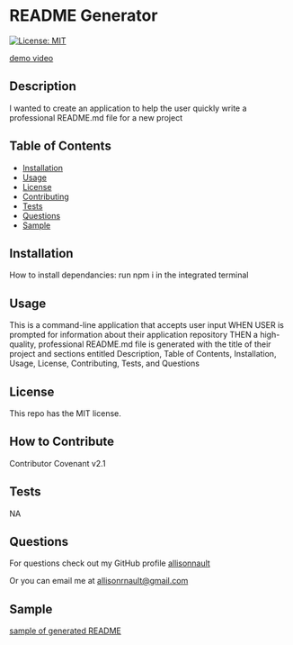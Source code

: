# README Generator

[![License: MIT](https://img.shields.io/badge/License-MIT-yellow.svg)](https://opensource.org/licenses/MIT)


[demo video](https://watch.screencastify.com/v/CzpUyR6hSJbkt7EfjBbz)


## Description
    
I wanted to create an application to help the user quickly write a professional README.md file for a new project
    
## Table of Contents
    
- [Installation](#installation)
- [Usage](#usage)
- [License](#license)
- [Contributing](#how-to-contribute)
- [Tests](#tests)
- [Questions](#questions)
- [Sample](#sample)
    
<a name="installation"></a>
## Installation
    
How to install dependancies: 
run npm i in the integrated terminal
    
<a name="usage"></a>
## Usage
    
This is a command-line application that accepts user input
WHEN USER is prompted for information about their application repository
THEN a high-quality, professional README.md file is generated with the title of their project and sections entitled Description, Table of Contents, Installation, Usage, License, Contributing, Tests, and Questions

    
<a name="license"></a>
## License
            
This repo has the MIT license.
    
<a name="how-to-contribute"></a>
## How to Contribute
    
Contributor Covenant v2.1
    
<a name="tests"></a>
## Tests
    
NA
    
<a name="questions"></a>
## Questions
    
For questions check out my GitHub profile [allisonnault](https://www.github.com/allisonnault)

Or you can email me at [allisonrnault@gmail.com](mailto:allisonrnault@gmail.com)

<a name="sample"></a>
## Sample
[sample of generated README](./README-Generator-README.md)